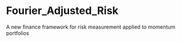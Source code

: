 # Fourier_Adjusted_Risk
A new finance framework for risk measurement applied to momentum portfolios
